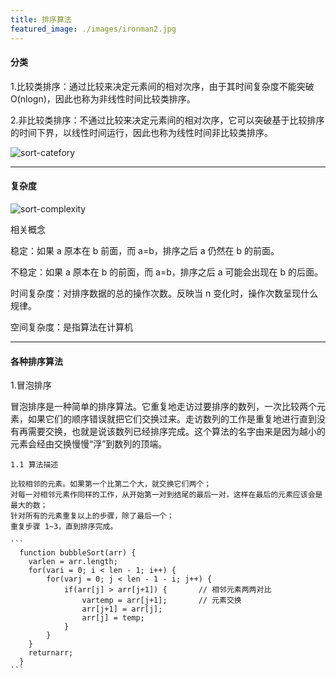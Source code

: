```yaml
---
title: 排序算法
featured_image: ./images/ironman2.jpg
---
```


#### 分类

1.比较类排序：通过比较来决定元素间的相对次序，由于其时间复杂度不能突破 O(nlogn)，因此也称为非线性时间比较类排序。

2.非比较类排序：不通过比较来决定元素间的相对次序，它可以突破基于比较排序的时间下界，以线性时间运行，因此也称为线性时间非比较类排序。

![sort-catefory](/images/sort-catefory.jpg)

---

#### 复杂度

![sort-complexity](/images/sort-complexity.jpg)

相关概念

稳定：如果 a 原本在 b 前面，而 a=b，排序之后 a 仍然在 b 的前面。

不稳定：如果 a 原本在 b 的前面，而 a=b，排序之后 a 可能会出现在 b 的后面。

时间复杂度：对排序数据的总的操作次数。反映当 n 变化时，操作次数呈现什么规律。

空间复杂度：是指算法在计算机

---

#### 各种排序算法

1.冒泡排序

冒泡排序是一种简单的排序算法。它重复地走访过要排序的数列，一次比较两个元素，如果它们的顺序错误就把它们交换过来。走访数列的工作是重复地进行直到没有再需要交换，也就是说该数列已经排序完成。这个算法的名字由来是因为越小的元素会经由交换慢慢“浮”到数列的顶端。

    1.1 算法描述

    比较相邻的元素。如果第一个比第二个大，就交换它们两个；
    对每一对相邻元素作同样的工作，从开始第一对到结尾的最后一对，这样在最后的元素应该会是最大的数；
    针对所有的元素重复以上的步骤，除了最后一个；
    重复步骤 1~3，直到排序完成。

    ```
      function bubbleSort(arr) {
        varlen = arr.length;
        for(vari = 0; i < len - 1; i++) {
            for(varj = 0; j < len - 1 - i; j++) {
                if(arr[j] > arr[j+1]) {       // 相邻元素两两对比
                    vartemp = arr[j+1];       // 元素交换
                    arr[j+1] = arr[j];
                    arr[j] = temp;
                }
            }
        }
        returnarr;
      }
    ```
